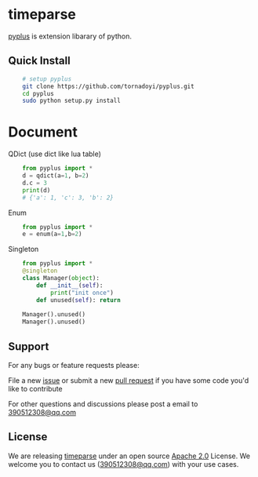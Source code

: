 # timeparse

[pyplus](https://github.com/tornadoyi/pyplus) is extension libarary of python.


## Quick Install

```bash
    # setup pyplus
    git clone https://github.com/tornadoyi/pyplus.git
    cd pyplus
    sudo python setup.py install
```


# Document

QDict (use dict like lua table)
```python
    from pyplus import *
    d = qdict(a=1, b=2)
    d.c = 3
    print(d)
    # {'a': 1, 'c': 3, 'b': 2}
```

Enum
```python
    from pyplus import *
    e = enum(a=1,b=2)
```

Singleton
```python
    from pyplus import *
    @singleton
    class Manager(object):
        def __init__(self):
            print("init once")
        def unused(self): return
        
    Manager().unused()
    Manager().unused()
```



## Support

For any bugs or feature requests please:

File a new [issue](https://github.com/tornadoyi/timeparse/issues) or submit
a new [pull request](https://github.com/tornadoyi/timeparse/pulls) if you
have some code you'd like to contribute

For other questions and discussions please post a email to 390512308@qq.com


## License

We are releasing [timeparse](https://github.com/tornadoyi/timeparse) under an open source
[Apache 2.0](https://www.apache.org/licenses/LICENSE-2.0) License. We welcome you to contact us (390512308@qq.com) with your use cases.
